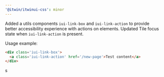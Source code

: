 ```yaml
---
'@itwin/itwinui-css': minor
---
```


Added a utils components `iui-link-box` and `iui-link-action` to provide better accessibility experience with actions on elements.
Updated Tile focus state when `iui-link-action` is present.

Usage example:

```html
<div class='iui-link-box'>
  <a class='iui-link-action' href='/new-page'>Test content</a>
</div>
```
s
